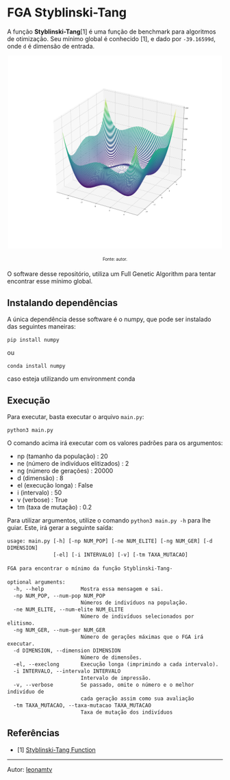 # FGA Styblinski-Tang

A função **Styblinski-Tang**[1] é uma função de benchmark para algoritmos de otimização. Seu mínimo global é conhecido [1], e dado por `-39.16599d`, onde `d` é dimensão de entrada.

<div style="text-align:center">
  <img width=500 src='./img/st.svg'>

  <sub><sup>Fonte: autor.</sub></sup>
</div>

O software desse repositório, utiliza um Full Genetic Algorithm para tentar encontrar esse mínimo global.

## Instalando dependências

A única dependência desse software é o numpy, que pode ser instalado das seguintes maneiras:

```
pip install numpy
```
ou
```
conda install numpy
```
caso esteja utilizando um environment conda

## Execução

Para executar, basta executar o arquivo `main.py`:

```
python3 main.py
```
O comando acima irá executar com os valores padrões para os argumentos:

* np (tamanho da população) : 20
* ne (número de indivíduos elitizados) : 2
* ng (número de gerações) : 20000
* d (dimensão) : 8
* el (execução longa) : False
* i (intervalo) : 50
* v (verbose) : True
* tm (taxa de mutação) : 0.2

Para utilizar argumentos, utilize o comando `python3 main.py -h` para lhe guiar. Este, irá gerar a seguinte saída:

```
usage: main.py [-h] [-np NUM_POP] [-ne NUM_ELITE] [-ng NUM_GER] [-d DIMENSION]
               [-el] [-i INTERVALO] [-v] [-tm TAXA_MUTACAO]

FGA para encontrar o mínimo da função Styblinski-Tang-

optional arguments:
  -h, --help            Mostra essa mensagem e sai.
  -np NUM_POP, --num-pop NUM_POP
                        Números de indivíduos na população.
  -ne NUM_ELITE, --num-elite NUM_ELITE
                        Número de indivíduos selecionados por elitismo.
  -ng NUM_GER, --num-ger NUM_GER
                        Número de gerações máximas que o FGA irá executar.
  -d DIMENSION, --dimension DIMENSION
                        Número de dimensões.
  -el, --execlong       Execução longa (imprimindo a cada intervalo).
  -i INTERVALO, --intervalo INTERVALO
                        Intervalo de impressão.
  -v, --verbose         Se passado, omite o número e o melhor indivíduo de
                        cada geração assim como sua avaliação
  -tm TAXA_MUTACAO, --taxa-mutacao TAXA_MUTACAO
                        Taxa de mutação dos indivíduos
```

## Referências

* [1] [Styblinski-Tang Function](http://www.sfu.ca/~ssurjano/stybtang.html)

----

Autor: [leonamtv](https://leonamtv.github.io/leonamtv/)

